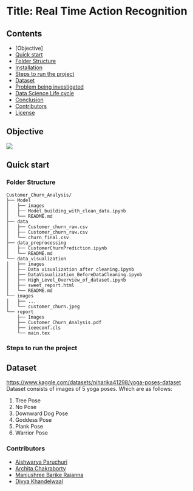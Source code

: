 # Title: Real Time Action Recognition

## Contents

 * [Objective]
 * [Quick start](#quick-start)
 * [Folder Structure](#folder-structure)
 * [Installation](#installation)
 * [Steps to run the project](#steps-to-run-the-project)
 * [Dataset](#Dataset)
 * [Problem being investigated](#problem-being-investigated)
 * [Data Science Life cycle](#data-science-life-cycle)
 * [Conclusion](#Conclusion)
 * [Contributors](#Contributors)
 * [License](#License)



## Objective

![](/images/customer_churn.jpeg)




## Quick start

### Folder Structure

```shell
Customer_Churn_Analysis/
├── Model
│   ├── images   
│   ├── Model_building_with_clean_data.ipynb
│   └── README.md      
├── data
│   ├── Customer_churn_raw.csv
│   ├── Customer_churn_raw.csv
│   └── churn_final.csv
├── data_preprocessing
│   ├── CustomerChurnPrediction.ipynb
│   └── README.md
└── data_visualization   
│   ├── images
│   ├── Data visualization after cleaning.ipynb
│   ├── DataVisualization_BeforeDataCleaning.ipynb
│   ├── High_Level_Overview_of_dataset.ipynb
│   ├── sweet_report.html
│   └── README.md
└── images
│   ├── ...
│   └── customer_churn.jpeg
└── report
    ├── Images
    ├── Customer_Churn_Analysis.pdf
    ├── ieeeconf.cls
    └── main.tex    
```

### Steps to run the project

## Dataset

https://www.kaggle.com/datasets/niharika41298/yoga-poses-dataset
 Dataset consists of images of 5 yoga poses. Which are as follows:
 1. Tree Pose
 2. No Pose
 3. Downward Dog Pose 
 4. Goddess Pose
 5. Plank Pose
 6. Warrior Pose

### Contributors

* [Aishwarya Paruchuri](https://github.com/aishwarya95698)
* [Archita Chakraborty](https://github.com/Archita22ind)
* [Manjushree Barike Rajanna](https://github.com/MANJUSHREEBR)
* [Divya Khandelwaal](https://github.com/divyaKh)

